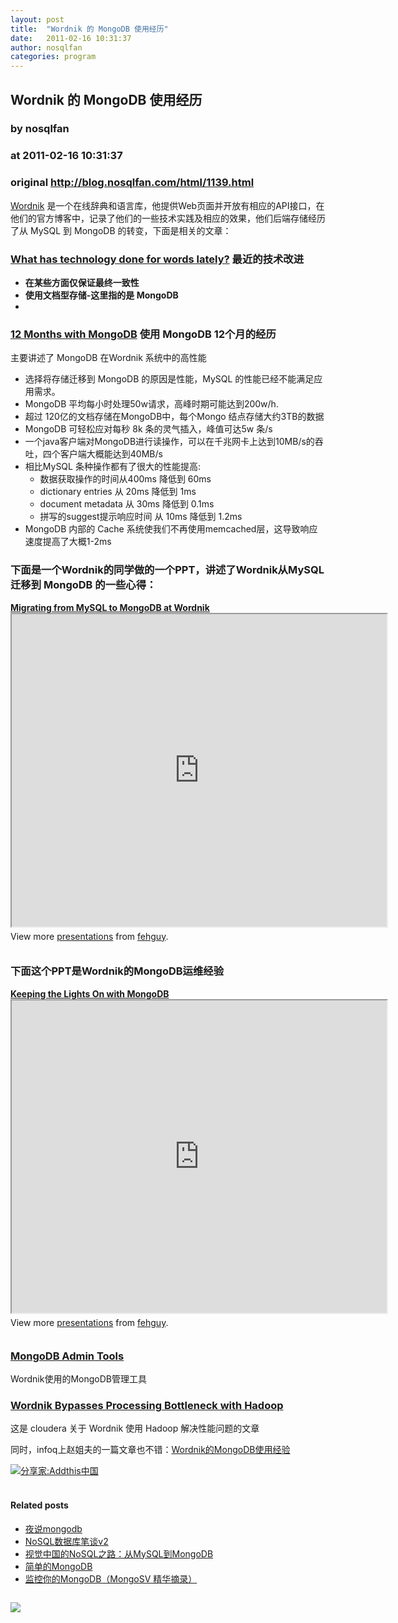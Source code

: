 ```yaml
---
layout: post
title:  "Wordnik 的 MongoDB 使用经历"
date:   2011-02-16 10:31:37
author: nosqlfan
categories: program
---
```


## Wordnik 的 MongoDB 使用经历
### by nosqlfan
### at 2011-02-16 10:31:37
### original <http://blog.nosqlfan.com/html/1139.html>

<p><a href="http://www.wordnik.com/">Wordnik</a> 是一个在线辞典和语言库，他提供Web页面并开放有相应的API接口，在他们的官方博客中，记录了他们的一些技术实践及相应的效果，他们后端存储经历了从 MySQL 到 MongoDB 的转变，下面是相关的文章：</p>
<h3><a rel="bookmark" href="http://blog.wordnik.com/what-has-technology-done-for-words-lately">What has technology done for words lately?</a> 最近的技术改进</h3>
<ul>
<li><strong>在某些方面仅保证最终一致性</strong></li>
<li><strong>使用文档型存储-这里指的是 MongoDB</strong></li>
<li><strong> </strong></li>
</ul>
<h3><a rel="bookmark" href="http://blog.wordnik.com/12-months-with-mongodb">12 Months with MongoDB</a> 使用 MongoDB 12个月的经历</h3>
<p>主要讲述了 MongoDB 在Wordnik 系统中的高性能</p>
<ul>
<li>选择将存储迁移到 MongoDB 的原因是性能，MySQL 的性能已经不能满足应用需求。</li>
<li>MongoDB 平均每小时处理50w请求，高峰时期可能达到200w/h.</li>
<li>超过 120亿的文档存储在MongoDB中，每个Mongo 结点存储大约3TB的数据</li>
<li>MongoDB 可轻松应对每秒 8k 条的灵气插入，峰值可达5w 条/s</li>
<li>一个java客户端对MongoDB进行读操作，可以在千兆网卡上达到10MB/s的吞吐，四个客户端大概能达到40MB/s</li>
<li>相比MySQL 条种操作都有了很大的性能提高:
<ul>
<li>数据获取操作的时间从400ms 降低到 60ms</li>
<li>dictionary entries 从 20ms 降低到 1ms</li>
<li>document metadata 从 30ms 降低到 0.1ms</li>
<li>拼写的suggest提示响应时间 从 10ms 降低到 1.2ms</li>
</ul>
</li>
<li>MongoDB 内部的 Cache 系统使我们不再使用memcached层，这导致响应速度提高了大概1-2ms</li>
</ul>
<h3>下面是一个Wordnik的同学做的一个PPT，讲述了Wordnik从MySQL 迁移到 MongoDB 的一些心得：</h3>
<div style="width:600px"><strong><a title="Migrating from MySQL to MongoDB at Wordnik" href="http://www.slideshare.net/fehguy/migrating-from-mysql-to-mongodb-at-wordnik">Migrating from MySQL to MongoDB at Wordnik</a></strong><iframe src="http://reader.googleusercontent.com/reader/embediframe?src=http://static.slidesharecdn.com/swf/ssplayer2.swf?doc%3Dwordnikmongosf-100430175142-phpapp02%26stripped_title%3Dmigrating-from-mysql-to-mongodb-at-wordnik%26userName%3Dfehguy&amp;width=600&amp;height=500" width="600" height="500"></iframe>
<div style="padding:5px 0 12px">View more <a href="http://www.slideshare.net/">presentations</a> from <a href="http://www.slideshare.net/fehguy">fehguy</a>.</div>
</div>
<h3>下面这个PPT是Wordnik的MongoDB运维经验</h3>
<div style="width:600px"><strong><a title="Keeping the Lights On with MongoDB" href="http://www.slideshare.net/fehguy/mongo-sv-tony-tam">Keeping the Lights On with MongoDB</a></strong><iframe src="http://reader.googleusercontent.com/reader/embediframe?src=http://static.slidesharecdn.com/swf/ssplayer2.swf?doc%3Dmongosvtonytam-101203104529-phpapp02%26stripped_title%3Dmongo-sv-tony-tam%26userName%3Dfehguy&amp;width=600&amp;height=500" width="600" height="500"></iframe>
<div style="padding:5px 0 12px">View more <a href="http://www.slideshare.net/">presentations</a> from <a href="http://www.slideshare.net/fehguy">fehguy</a>.</div>
</div>
<h3><a href="http://blog.wordnik.com/mongoutils">MongoDB Admin Tools</a></h3>
<p>Wordnik使用的MongoDB管理工具</p>
<h3><a href="http://www.cloudera.com/blog/2011/02/wordnik-bypasses-processing-bottleneck-with-hadoop/">Wordnik Bypasses Processing Bottleneck with Hadoop</a></h3>
<p>这是 cloudera 关于 Wordnik 使用 Hadoop 解决性能问题的文章</p>
<p>同时，infoq上赵姐夫的一篇文章也不错：<a href="http://www.infoq.com/cn/news/2010/11/wordnik-mongodb">Wordnik的MongoDB使用经验</a></p>

<span><a href="http://addthis.org.cn/share/" title="收藏-分享"><img src="http://blog.nosqlfan.com/wp-content/plugins/addthischina/a1.gif" alt="分享家:Addthis中国"></a></span>
	<br><br><h4>Related posts</h4>
	<ul>
	<li><a href="http://blog.nosqlfan.com/html/1158.html" title="夜说mongodb (2011年02月17日)">夜说mongodb</a> </li>
	<li><a href="http://blog.nosqlfan.com/html/332.html" title="NoSQL数据库笔谈v2 (2010年07月24日)">NoSQL数据库笔谈v2</a> </li>
	<li><a href="http://blog.nosqlfan.com/html/1155.html" title="视觉中国的NoSQL之路：从MySQL到MongoDB (2011年02月17日)">视觉中国的NoSQL之路：从MySQL到MongoDB</a> </li>
	<li><a href="http://blog.nosqlfan.com/html/219.html" title="简单的MongoDB (2010年05月20日)">简单的MongoDB</a> </li>
	<li><a href="http://blog.nosqlfan.com/html/1022.html" title="监控你的MongoDB（MongoSV 精华摘录） (2010年12月30日)">监控你的MongoDB（MongoSV 精华摘录）</a> </li>
</ul><img src="http://www1.feedsky.com/t1/477642324/nosqlfan/feedsky/s.gif?r=http://blog.nosqlfan.com/html/1139.html" border="0" height="0" width="0"><p><a href="http://www1.feedsky.com/r/l/feedsky/nosqlfan/477642324/art01.html"><img border="0" ismap src="http://www1.feedsky.com/r/i/feedsky/nosqlfan/477642324/art01.gif"></a></p>